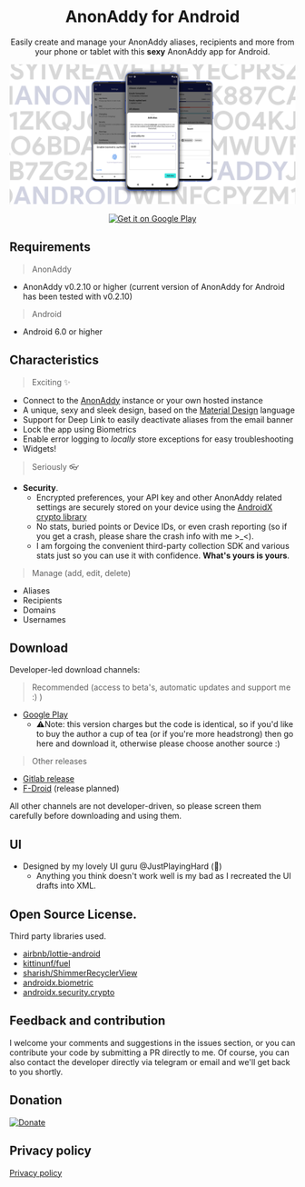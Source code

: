 <h1 align="center">AnonAddy for Android</h1>

<p align="center">
Easily create and manage your AnonAddy aliases, recipients and more from your phone or tablet with this <b>sexy</b> AnonAddy app for Android.
  </br>
<p align="center">
<img src="static/banner.png"/>
</p>

<p align="center">
<a href='https://play.google.com/store/apps/details?id=host.stjin.anonaddy&pcampaignid=pcampaignidMKT-Other-global-all-co-prtnr-py-PartBadge-Mar2515-1'><img alt='Get it on Google Play' src='https://play.google.com/intl/en_us/badges/static/images/badges/en_badge_web_generic.png'  height="80"/></a>
<!--<a href="https://f-droid.org/packages/host.stjin.anonaddy">
    <img src="https://fdroid.gitlab.io/artwork/badge/get-it-on.png"
    alt="Get it on F-Droid"
    height="80">
</a>-->
</p>



## Requirements

> AnonAddy

- AnonAddy v0.2.10 or higher (current version of AnonAddy for Android has been tested with v0.2.10)

> Android

- Android 6.0 or higher

## Characteristics

> Exciting ✨

- Connect to the [AnonAddy](https://anonaddy.com/) instance or your own hosted instance
- A unique, sexy and sleek design, based on the [Material Design](https://material.io/) language
- Support for Deep Link to easily deactivate aliases from the email banner
- Lock the app using Biometrics
- Enable error logging to *locally* store exceptions for easy troubleshooting
- Widgets!

> Seriously 👓

- **Security**.
  - Encrypted preferences, your API key and other AnonAddy related settings are securely stored on your device using the [AndroidX crypto library](https://developer.android.com/jetpack/androidx/releases/security)
  - No stats, buried points or Device IDs, or even crash reporting (so if you get a crash, please share the crash info with me >_<).
  - I am forgoing the convenient third-party collection SDK and various stats just so you can use it with confidence.
  **What's yours is yours**.

 > Manage (add, edit, delete)

- Aliases
- Recipients
- Domains
- Usernames

## Download

Developer-led download channels:

>Recommended (access to beta's, automatic updates and support me :) )
- [Google Play](https://play.google.com/store/apps/details?id=host.stjin.anonaddy)
  - ⚠️Note: this version charges but the code is identical, so if you'd like to buy the author a cup of tea (or if you're more headstrong) then go here and download it, otherwise please choose another source :)

>Other releases
- [Gitlab release](https://gitlab.com/Stjin/anonaddy-android/-/releases)
- [F-Droid](https://f-droid.org/packages/host.stjin.anonaddy) (release planned)

All other channels are not developer-driven, so please screen them carefully before downloading and using them.

## UI
- Designed by my lovely UI guru @JustPlayingHard (💙)
  - Anything you think doesn't work well is my bad as I recreated the UI drafts into XML.

## Open Source License.
Third party libraries used.
- [airbnb/lottie-android](https://github.com/airbnb/lottie-android)
- [kittinunf/fuel](https://github.com/kittinunf/fuel)
- [sharish/ShimmerRecyclerView](https://github.com/sharish/ShimmerRecyclerView)
- [androidx.biometric](https://developer.android.com/jetpack/androidx/releases/biometric)
- [androidx.security.crypto](https://developer.android.com/jetpack/androidx/releases/security)

## Feedback and contribution
I welcome your comments and suggestions in the issues section, or you can contribute your code by submitting a PR directly to me.
Of course, you can also contact the developer directly via telegram or email and we'll get back to you shortly.

## Donation
[![Donate](https://img.shields.io/badge/Donate-PayPal-green.svg)](ZM2VEB23XL8S2)

## Privacy policy
[Privacy policy](https://gitlab.com/Stjin/anonaddy-android/-/blob/master/PrivacyPolicy.md)
